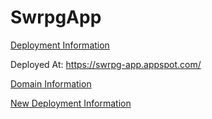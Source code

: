 # SwrpgApp

[Deployment Information](https://medium.com/@asanoop24/deploying-angular-6-app-on-google-app-engine-b6259d4c16c2)

Deployed At: https://swrpg-app.appspot.com/

[Domain Information](https://support.google.com/domains/answer/6009957?hl=en)

[New Deployment Information](https://itnext.io/google-kubernetes-engine-google-cloud-builder-github-for-easy-and-quick-cd-pipeline-8aca663f1118)
